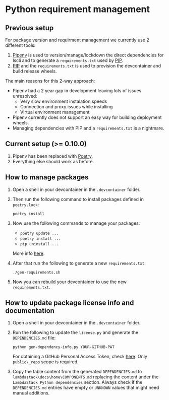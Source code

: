 # Python requirement management

## Previous setup

For package version and requirment management we currently use 2 different tools:

1. [Pipenv](https://github.com/pypa/pipenv) is used to version/manage/lockdown the direct dependencies for lscli and to generate a `requirements.txt` used by [PIP](https://pypi.org/project/pip/).
2. [PIP](https://pypi.org/project/pip/) and the `requirements.txt` is used to provision the devcontainer and build release wheels.

The main reasons for this 2-way approach:

- Pipenv had a 2 year gap in development leaving lots of issues unresolved:
  - Very slow environment instalation speeds
  - Connection and proxy issues while installing
  - Virtual environment management
- Pipenv currently does not support an easy way for building deployment wheels.
- Managing dependencies with PIP and a `requirements.txt` is a nightmare.

## Current setup (>= 0.10.0)

1. Pipenv has been replaced with [Poetry](https://github.com/python-poetry/poetry).
2. Everything else should work as before.

## How to manage packages

1. Open a shell in your devcontainer in the `.devcontainer` folder.

2. Then run the following command to install packages defined in `poetry.lock`:

    ```shell
    poetry install
    ```

3. Now use the following commands to manage your packages:

    - `poetry update ...`
    - `poetry install ...`
    - `pip uninstall ...`

    More info [here](https://python-poetry.org/docs/).

4. After that run the following to generate a new `requirements.txt`:

    ```shell
    ./gen-requirements.sh
    ```

5. Now you can rebuild your devcontainer to use the new `requirements.txt`.

## How to update package license info and documentation

1. Open a shell in your devcontainer in the `.devcontainer` folder.

2. Run the following to update the `license.py` and generate the `DEPENDENCIES.md` file:

    ```shell
    python gen-dependency-info.py YOUR-GITHUB-PAT
    ```

    For obtaining a GitHub Personal Access Token, check [here](https://help.github.com/en/github/authenticating-to-github/creating-a-personal-access-token-for-the-command-line).
    Only `public\_repo` scope is required.

3. Copy the table content from the generated `DEPENDENCIES.md` to `lambdastack\docs\home\COMPONENTS.md` replacing the content under the `LambdaStack Python dependencies` section. Always check if the `DEPENDENCIES.md` entries have empty or `UNKNOWN` values that might need manual additions.
